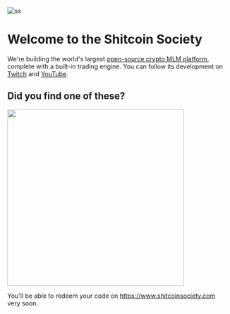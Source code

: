 ![ss](https://github.com/user-attachments/assets/f7c9919f-efd3-412f-a988-ed53d4e2b1b4)

# Welcome to the Shitcoin Society

We're building the world's largest [open-source crypto MLM platform](https://github.com/shitcoinsociety/platform), complete with a built-in trading engine. You can follow its development on [Twitch](https://twitch.tv/buhrmidevelops) and [YouTube](https://youtube.com/@buhrmidevelops/streams).

## Did you find one of these?

<img src="https://github.com/user-attachments/assets/2d148a06-cecb-4bb8-9fcf-984036535ba1" width="400">

You'll be able to redeem your code on https://www.shitcoinsociety.com very soon.
